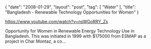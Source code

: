 {
   "date": "2008-01-29",
   "layout": "post",
   "tag": [
      "Water"
   ],
   "title": "Bangladesh - Renewable Technology Opportunities for Women"
}

https://www.youtube.com/watch?v=nsWGoRRY_Zs  

Opportunity for Women in Renewable Energy Technology Use in Bangladesh. This was initiated in 1999 with $175000 from ESMAP as a project in Char Montaz, a co...